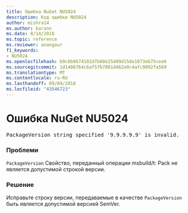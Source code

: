 ```yaml
---
title: Ошибка NuGet NU5024
description: Код ошибки NU5024
author: mishra14
ms.author: karann
ms.date: 8/14/2018
ms.topic: reference
ms.reviewer: anangaur
f1_keywords:
- NU5024
ms.openlocfilehash: b9c6b9674102d7b88e25409d15de1073eb75cee6
ms.sourcegitcommit: 1d1406764c6af5fb7801d462e0c4afc9092fa569
ms.translationtype: MT
ms.contentlocale: ru-RU
ms.lasthandoff: 09/04/2018
ms.locfileid: "43546723"
---
```

# <a name="nuget-error-nu5024"></a>Ошибка NuGet NU5024
<pre>PackageVersion string specified '9.9.9.9.9' is invalid.</pre>

### <a name="issue"></a>Проблеми

`PackageVersion` Свойство, переданный операции msbuild/t: Pack не является допустимой строкой версии.


### <a name="solution"></a>Решение

Исправьте строку версии, передаваемые в качестве `PackageVersion` быть является допустимой версией SemVer.

